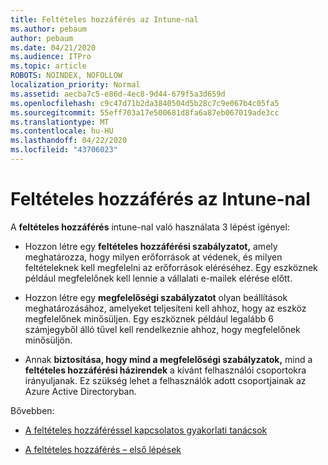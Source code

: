 ```yaml
---
title: Feltételes hozzáférés az Intune-nal
ms.author: pebaum
author: pebaum
ms.date: 04/21/2020
ms.audience: ITPro
ms.topic: article
ROBOTS: NOINDEX, NOFOLLOW
localization_priority: Normal
ms.assetid: aecba7c5-e86d-4ec8-9d44-679f5a3d659d
ms.openlocfilehash: c9c47d71b2da3840504d5b28c7c9e067b4c05fa5
ms.sourcegitcommit: 55eff703a17e500681d8fa6a87eb067019ade3cc
ms.translationtype: MT
ms.contentlocale: hu-HU
ms.lasthandoff: 04/22/2020
ms.locfileid: "43706023"
---
```

# <a name="conditional-access-with-intune"></a>Feltételes hozzáférés az Intune-nal

A **feltételes hozzáférés** intune-nal való használata 3 lépést igényel: 
  
- Hozzon létre egy **feltételes hozzáférési szabályzatot,** amely meghatározza, hogy milyen erőforrások at védenek, és milyen feltételeknek kell megfelelni az erőforrások eléréséhez. Egy eszköznek például megfelelőnek kell lennie a vállalati e-mailek elérése előtt. 
    
- Hozzon létre egy **megfelelőségi szabályzatot** olyan beállítások meghatározásához, amelyeket teljesíteni kell ahhoz, hogy az eszköz megfelelőnek minősüljen. Egy eszköznek például legalább 6 számjegyből álló tűvel kell rendelkeznie ahhoz, hogy megfelelőnek minősüljön. 
    
- Annak **biztosítása, hogy mind a megfelelőségi szabályzatok,** mind a **feltételes hozzáférési házirendek** a kívánt felhasználói csoportokra irányuljanak. Ez szükség lehet a felhasználók adott csoportjainak az Azure Active Directoryban. 
    
Bővebben:
  
- [A feltételes hozzáféréssel kapcsolatos gyakorlati tanácsok](https://docs.microsoft.com/azure/active-directory/conditional-access/best-practices)
    
- [A feltételes hozzáférés – első lépések](https://docs.microsoft.com/azure/active-directory/active-directory-conditional-access-azure-portal-get-started)
    


